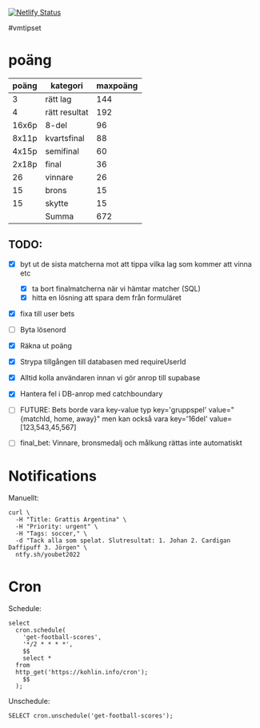 [![Netlify Status](https://api.netlify.com/api/v1/badges/101397de-a069-4b09-8e45-18d1e8d2a2b4/deploy-status)](https://app.netlify.com/sites/kohlin/deploys)

#vmtipset
# poäng 

| poäng | kategori      | maxpoäng |
| ----- | ------------- | -------- |
| 3     | rätt lag      | 144      |
| 4     | rätt resultat | 192      |
| 16x6p | 8-del         | 96       |
| 8x11p | kvartsfinal   | 88       |
| 4x15p | semifinal     | 60       |
| 2x18p | final         | 36       |
| 26    | vinnare       | 26       |
| 15    | brons         | 15       |
| 15    | skytte        | 15       |
|       |    Summa      |      672 |



##  TODO:  

- [x] byt ut de sista matcherna mot att tippa vilka lag som kommer att vinna etc
  - [x] ta bort finalmatcherna när vi hämtar matcher (SQL)
  - [x] hitta en lösning att spara dem från formuläret

- [x] fixa till user bets
- [ ] Byta lösenord
- [x] Räkna ut poäng 
- [x] Strypa tillgången till databasen med requireUserId
- [x] Alltid kolla användaren innan vi gör anrop till supabase
- [x] Hantera fel i DB-anrop med catchboundary
- [ ] FUTURE:  Bets borde vara key-value typ 
  key='gruppspel' value="{matchId, home, away}" men kan också vara 
  key='16del' value=[123,543,45,567]
- [ ] final_bet: Vinnare, bronsmedalj och målkung rättas inte automatiskt


# Notifications
Manuellt:
```
curl \
  -H "Title: Grattis Argentina" \
  -H "Priority: urgent" \
  -H "Tags: soccer," \
  -d "Tack alla som spelat. Slutresultat: 1. Johan 2. Cardigan Daffipuff 3. Jörgen" \
  ntfy.sh/youbet2022
```

# Cron

Schedule:
```
select
  cron.schedule(
    'get-football-scores',
    '*/2 * * * *',
    $$
    select *
  from
  http_get('https://kohlin.info/cron');
    $$
  );
```

Unschedule:
```
SELECT cron.unschedule('get-football-scores');
```